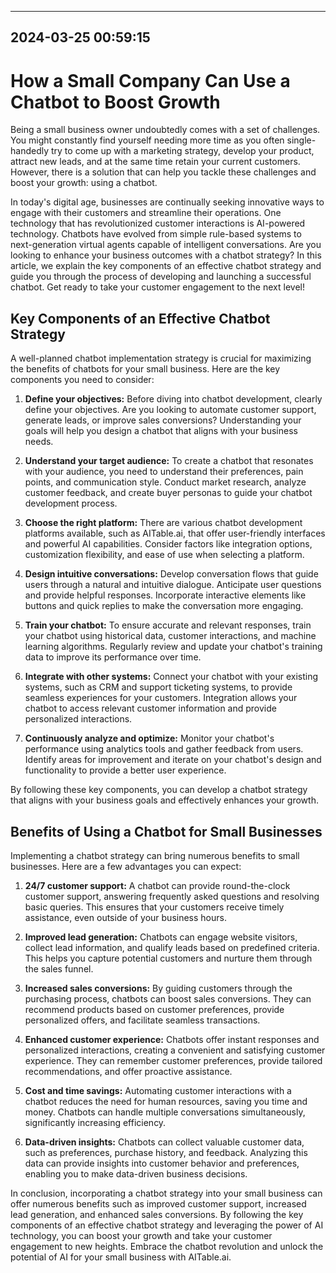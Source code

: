 

---------------------------------------------
2024-03-25 00:59:15
---------------------------------------------

# How a Small Company Can Use a Chatbot to Boost Growth

Being a small business owner undoubtedly comes with a set of challenges. You might constantly find yourself needing more time as you often single-handedly try to come up with a marketing strategy, develop your product, attract new leads, and at the same time retain your current customers. However, there is a solution that can help you tackle these challenges and boost your growth: using a chatbot.

In today's digital age, businesses are continually seeking innovative ways to engage with their customers and streamline their operations. One technology that has revolutionized customer interactions is AI-powered technology. Chatbots have evolved from simple rule-based systems to next-generation virtual agents capable of intelligent conversations. Are you looking to enhance your business outcomes with a chatbot strategy? In this article, we explain the key components of an effective chatbot strategy and guide you through the process of developing and launching a successful chatbot. Get ready to take your customer engagement to the next level!

## Key Components of an Effective Chatbot Strategy

A well-planned chatbot implementation strategy is crucial for maximizing the benefits of chatbots for your small business. Here are the key components you need to consider:

1. **Define your objectives:** Before diving into chatbot development, clearly define your objectives. Are you looking to automate customer support, generate leads, or improve sales conversions? Understanding your goals will help you design a chatbot that aligns with your business needs.

2. **Understand your target audience:** To create a chatbot that resonates with your audience, you need to understand their preferences, pain points, and communication style. Conduct market research, analyze customer feedback, and create buyer personas to guide your chatbot development process.

3. **Choose the right platform:** There are various chatbot development platforms available, such as AITable.ai, that offer user-friendly interfaces and powerful AI capabilities. Consider factors like integration options, customization flexibility, and ease of use when selecting a platform.

4. **Design intuitive conversations:** Develop conversation flows that guide users through a natural and intuitive dialogue. Anticipate user questions and provide helpful responses. Incorporate interactive elements like buttons and quick replies to make the conversation more engaging.

5. **Train your chatbot:** To ensure accurate and relevant responses, train your chatbot using historical data, customer interactions, and machine learning algorithms. Regularly review and update your chatbot's training data to improve its performance over time.

6. **Integrate with other systems:** Connect your chatbot with your existing systems, such as CRM and support ticketing systems, to provide seamless experiences for your customers. Integration allows your chatbot to access relevant customer information and provide personalized interactions.

7. **Continuously analyze and optimize:** Monitor your chatbot's performance using analytics tools and gather feedback from users. Identify areas for improvement and iterate on your chatbot's design and functionality to provide a better user experience.

By following these key components, you can develop a chatbot strategy that aligns with your business goals and effectively enhances your growth.

## Benefits of Using a Chatbot for Small Businesses

Implementing a chatbot strategy can bring numerous benefits to small businesses. Here are a few advantages you can expect:

1. **24/7 customer support:** A chatbot can provide round-the-clock customer support, answering frequently asked questions and resolving basic queries. This ensures that your customers receive timely assistance, even outside of your business hours.

2. **Improved lead generation:** Chatbots can engage website visitors, collect lead information, and qualify leads based on predefined criteria. This helps you capture potential customers and nurture them through the sales funnel.

3. **Increased sales conversions:** By guiding customers through the purchasing process, chatbots can boost sales conversions. They can recommend products based on customer preferences, provide personalized offers, and facilitate seamless transactions.

4. **Enhanced customer experience:** Chatbots offer instant responses and personalized interactions, creating a convenient and satisfying customer experience. They can remember customer preferences, provide tailored recommendations, and offer proactive assistance.

5. **Cost and time savings:** Automating customer interactions with a chatbot reduces the need for human resources, saving you time and money. Chatbots can handle multiple conversations simultaneously, significantly increasing efficiency.

6. **Data-driven insights:** Chatbots can collect valuable customer data, such as preferences, purchase history, and feedback. Analyzing this data can provide insights into customer behavior and preferences, enabling you to make data-driven business decisions.

In conclusion, incorporating a chatbot strategy into your small business can offer numerous benefits such as improved customer support, increased lead generation, and enhanced sales conversions. By following the key components of an effective chatbot strategy and leveraging the power of AI technology, you can boost your growth and take your customer engagement to new heights. Embrace the chatbot revolution and unlock the potential of AI for your small business with AITable.ai.